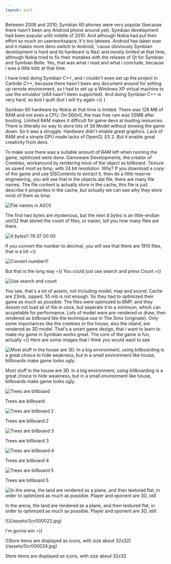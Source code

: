```yaml
---
layout: post
---
```


Between 2008 and 2010, Symbian 60 phones were very popular (because there hasn't been any Android phone around yet). Symbian development had been popular until middle of 2010. And although Nokia had put their effort so much on
userworkspace, it's too lateeee. Android has taken over and it makes more devs switch to Android, 'cause obiviously Symbian development is hard and its hardware is Nazi and mostly limited at that time, although Nokia tried to fix
their mistakes with the release of Qt for Symbian and Symbian Belle. Yes, that was what i read and what i conclude, because i was a little kidz at that time.

I have tried doing Symbian C++, and i couldn't even set up the project in Carbide C++, because there hasn't been any document around for setting up remote environment, so I had to set up a Windows XP virtual machine to use the 
emulator (x64 hasn't been supported). And doing Symbian C++ is very hard, so boii I quitt (but I will try again =)) )

Symbian 60 hardware by Nokia at that time is limited. There was 128 MB of RAM and not even a CPU. On S60v5, the max free ram was 55MB after booting. Limited RAM makes it difficult for game devs at loading resources. There is litterally no way to store lots of 3d Model without slowing the game down.
So it was a struggle. Hardware didn't enable great graphics. Lack of RAM and a simple GPU made lacks of OpenGL ES 2. But it enable great creativity from devs. 

To make sure there was a suitable amount of RAM left when running the game, optimized were done. Gameware Developments, the creator of Creebies, workaround by rendering most of the object as billboard. Texture as saved most as bmp, with 24 bit resolution. Why?
If you download a copy of the game and use SISContents to extract it, then do a little reserve engineering, you will see that in the objects.dat file, there are many file names. The file content is actually store in the cache, this file is just describe it properites in the cache, but actually we 
can see why they store most of them as bmp.

![File names in ASCII](/assets/reserve_creebies.png)

The first two bytes are mysterious, but the next 4 bytes is an little-endian uint32 that stored the count of files, or easier, tell you how many files are there. 

![4 bytes!! 76 07 00 00](/assets/reserve_creebies3.png)

If you convert the number to decimal, you will see that there are 1910 files, that is a lot =))

![Convert number!!!](/assets/reserve_creebies4.png)

But that is the long way =)) You could just use search and press Count =)) 

![Use search and count](/assets/reserve_creebies2.png)

You see, that's a lot of assets, not including model, map and sound. Cache are 23mb, zipped. 55 mb is not enough. So they had to optimized their game as much as possible. The files were optimized to BMP, and they doesnt not load all of file in once, but seperate it to a minimum, which can accpetable for performance.
Lots of model were pre-rendered or draw, then rendered as billboard like the technique use in The Sims (originale). Only some importances like the creebies or the house, also the island, are rendered as 3D model. That's a smart game design, that i want to learn to make my game in Symbian
works great. The core of the game is fun, actually =)) Here are some images that I think you would want to see

![Most stuff in the house are 3D. In a big environment, using billboarding is a great choice to hide weakness, but in a small environment like house, billboards make game looks ugly.](/assets/Scr000013.jpg)
<p>Most stuff in the house are 3D. In a big environment, using billboarding is a great choice to hide weakness, but in a small environment like house, billboards make game looks ugly.</p>

![Trees are billboard](/assets/Scr000014.jpg)
<p>Trees are billboard</p>

![Trees are billboard 2](/assets/Scr000015.jpg)
<p>Trees are billboard 2</p>

![Trees are billboard 3](/assets/Scr000016.jpg)
<p>Trees are billboard 3</p>

![Trees are billboard 4](/assets/Scr000017.jpg)
<p>Trees are billboard 4</p>

![Trees are billboard 5](/assets/Scr000025.jpg)
<p>Trees are billboard 5</p>

![In the arena, the land are rendered as a plane, and then textured flat, in order to optimized as much as possible. Player and oponent are 3D, still](/assets/Scr000021.jpg)
<p>In the arena, the land are rendered as a plane, and then textured flat, in order to optimized as much as possible. Player and oponent are 3D, still</p>
![](/assets/Scr000022.jpg)
<p>I'm gonna win =))</p>
![Store items are displayed as icons, with size about 32x32](/assets/Scr000024.jpg)
<p>Store items are displayed as icons, with size about 32x32</p>
